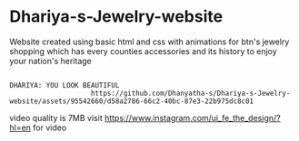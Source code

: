 # Dhariya-s-Jewelry-website

Website created using basic html and css with animations for btn's 
jewelry shopping which has every counties accessories and its history to enjoy your nation's heritage

                                                                    DHARIYA: YOU LOOK BEAUTIFUL
                        https://github.com/Dhanyatha-s/Dhariya-s-Jewelry-website/assets/95542660/d58a2786-66c2-40bc-87e3-22b975dc8c01

video quality is 7MB
visit https://www.instagram.com/ui_fe_the_design/?hl=en for video

